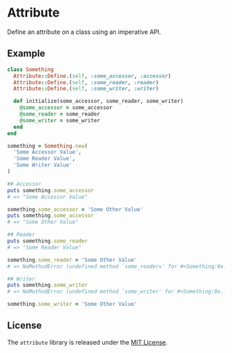 # Attribute

Define an attribute on a class using an imperative API.

## Example

``` ruby
class Something
  Attribute::Define.(self, :some_accessor, :accessor)
  Attribute::Define.(self, :some_reader, :reader)
  Attribute::Define.(self, :some_writer, :writer)

  def initialize(some_accessor, some_reader, some_writer)
    @some_accessor = some_accessor
    @some_reader = some_reader
    @some_writer = some_writer
  end
end

something = Something.new(
  'Some Accessor Value',
  'Some Reader Value',
  'Some Writer Value'
)

## Accessor
puts something.some_accessor
# => "Some Accessor Value"

something.some_accessor = 'Some Other Value'
puts something.some_accessor
# => "Some Other Value"

## Reader
puts something.some_reader
# => "Some Reader Value"

something.some_reader = 'Some Other Value'
# => NoMethodError (undefined method `some_reader=' for #<Something:0x...>)

## Writer
puts something.some_writer
# => NoMethodError (undefined method `some_writer' for #<Something:0x...>)

something.some_writer = 'Some Other Value'
```

## License

The `attribute` library is released under the [MIT License](https://github.com/eventide-project/attribute/blob/master/MIT-License.txt).

